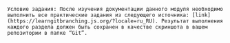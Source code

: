     Условие задания: После изучения документации данного модуля необходимо выполнить все практические задания из следующего источника: [link](https://learngitbranching.js.org/?locale=ru_RU). Результат выполнения каждого раздела должен быть сохранен в качестве скриншота в вашем репозитории в папке “Git”.
